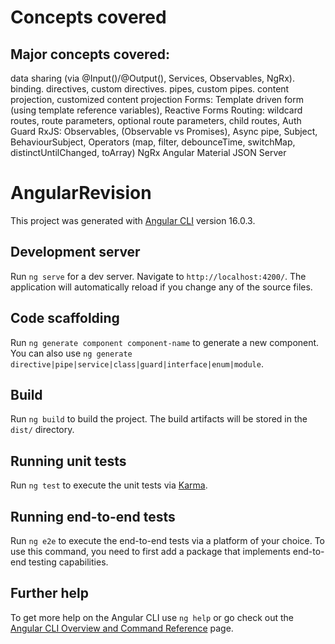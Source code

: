 # Concepts covered

## Major concepts covered:

data sharing (via @Input()/@Output(), Services, Observables, NgRx).
binding.
directives, custom directives.
pipes, custom pipes.
content projection, customized content projection
Forms: Template driven form (using template reference variables), Reactive Forms
Routing: wildcard routes, route parameters, optional route parameters, child routes, Auth Guard
RxJS: Observables, (Observable vs Promises), Async pipe, Subject, BehaviourSubject, Operators (map, filter, debounceTime, switchMap, distinctUntilChanged, toArray)
NgRx
Angular Material
JSON Server

# AngularRevision

This project was generated with [Angular CLI](https://github.com/angular/angular-cli) version 16.0.3.

## Development server

Run `ng serve` for a dev server. Navigate to `http://localhost:4200/`. The application will automatically reload if you change any of the source files.

## Code scaffolding

Run `ng generate component component-name` to generate a new component. You can also use `ng generate directive|pipe|service|class|guard|interface|enum|module`.

## Build

Run `ng build` to build the project. The build artifacts will be stored in the `dist/` directory.

## Running unit tests

Run `ng test` to execute the unit tests via [Karma](https://karma-runner.github.io).

## Running end-to-end tests

Run `ng e2e` to execute the end-to-end tests via a platform of your choice. To use this command, you need to first add a package that implements end-to-end testing capabilities.

## Further help

To get more help on the Angular CLI use `ng help` or go check out the [Angular CLI Overview and Command Reference](https://angular.io/cli) page.
